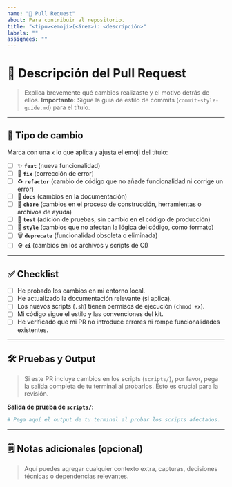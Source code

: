 ```yaml
---
name: "🚀 Pull Request"
about: Para contribuir al repositorio.
title: "<tipo><emoji>(<área>): <descripción>"
labels: ""
assignees: ""
---
```


# 🚀 Descripción del Pull Request

> Explica brevemente qué cambios realizaste y el motivo detrás de ellos.
> **Importante:** Sigue la guía de estilo de commits (`commit-style-guide.md`) para el título.

---

## 🔧 Tipo de cambio

Marca con una `x` lo que aplica y ajusta el emoji del título:

- [ ] ✨ **`feat`** (nueva funcionalidad)
- [ ] 🐛 **`fix`** (corrección de error)
- [ ] ♻️ **`refactor`** (cambio de código que no añade funcionalidad ni corrige un error)
- [ ] 📝 **`docs`** (cambios en la documentación)
- [ ] 🧱 **`chore`** (cambios en el proceso de construcción, herramientas o archivos de ayuda)
- [ ] 🧪 **`test`** (adición de pruebas, sin cambio en el código de producción)
- [ ] 🎨 **`style`** (cambios que no afectan la lógica del código, como formato)
- [ ] 🗑️ **`deprecate`** (funcionalidad obsoleta o eliminada)
- [ ] ⚙️ **`ci`** (cambios en los archivos y scripts de CI)

---

## ✅ Checklist

- [ ] He probado los cambios en mi entorno local.
- [ ] He actualizado la documentación relevante (si aplica).
- [ ] Los nuevos scripts (`.sh`) tienen permisos de ejecución (`chmod +x`).
- [ ] Mi código sigue el estilo y las convenciones del kit.
- [ ] He verificado que mi PR no introduce errores ni rompe funcionalidades existentes.

---

## 🛠️ Pruebas y Output

> Si este PR incluye cambios en los scripts (`scripts/`), por favor, pega la salida completa de tu terminal al probarlos. Esto es crucial para la revisión.

**Salida de prueba de `scripts/`:**

```bash
# Pega aquí el output de tu terminal al probar los scripts afectados.
```

---

## 🗒️ Notas adicionales (opcional)

> Aquí puedes agregar cualquier contexto extra, capturas, decisiones técnicas o dependencias relevantes.
